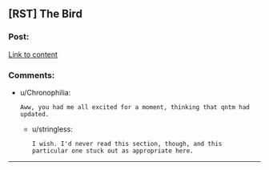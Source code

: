 ## [RST] The Bird

### Post:

[Link to content](http://qntm.org/coyote)

### Comments:

- u/Chronophilia:
  ```
  Aww, you had me all excited for a moment, thinking that qntm had updated.
  ```

  - u/stringless:
    ```
    I wish. I'd never read this section, though, and this particular one stuck out as appropriate here.
    ```

---


